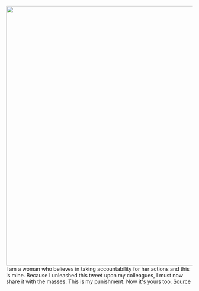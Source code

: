 <img src='https://cdn.vox-cdn.com/thumbor/DqFgVjc7HEV8vcGVn_9dQ8CvyR8=/0x0:3712x2436/1200x800/filters:focal(1629x906:2221x1498)/cdn.vox-cdn.com/uploads/chorus_image/image/69933498/1185550832.0.jpg' width='700px' /><br/>
I am a woman who believes in taking accountability for her actions and this is mine. Because I unleashed this tweet upon my colleagues, I must now share it with the masses. This is my punishment. Now it's yours too.
<a href='https://www.theverge.com/2021/9/30/22702478/anybody-want-to-see-lindsay-lohans-nft-fursona'> Source <a/>